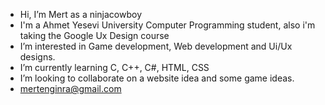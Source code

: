 - Hi, I’m Mert as a ninjacowboy
- I'm a Ahmet Yesevi University Computer Programming student, also i'm taking the Google Ux Design course
- I’m interested in Game development, Web development and Ui/Ux designs.
- I’m currently learning C, C++, C#, HTML, CSS
- I’m looking to collaborate on a website idea and some game ideas.
- mertenginra@gmail.com


<!---
mertengin1/mertengin1 is a ✨ special ✨ repository because its `README.md` (this file) appears on your GitHub profile.
You can click the Preview link to take a look at your changes.
--->

